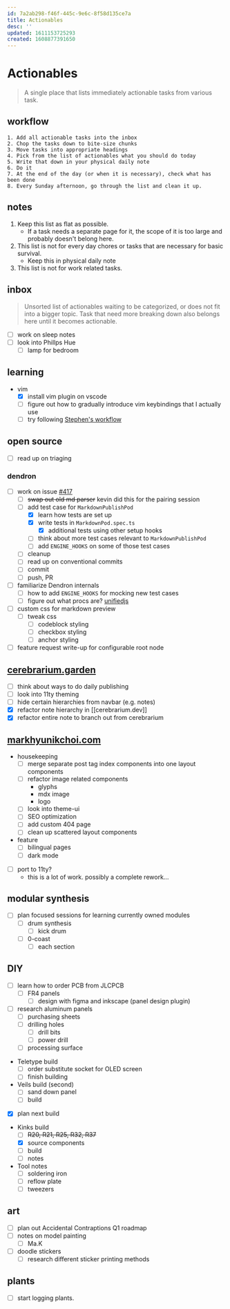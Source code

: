 ```yaml
---
id: 7a2ab298-f46f-445c-9e6c-8f58d135ce7a
title: Actionables
desc: ''
updated: 1611153725293
created: 1608877391650
---
```


# Actionables

> A single place that lists immediately actionable tasks from various task.

## workflow
```
1. Add all actionable tasks into the inbox
2. Chop the tasks down to bite-size chunks
3. Move tasks into appropriate headings
4. Pick from the list of actionables what you should do today
5. Write that down in your physical daily note
6. Do it
7. At the end of the day (or when it is necessary), check what has been done
8. Every Sunday afternoon, go through the list and clean it up.
```

## notes
1. Keep this list as flat as possible. 
    - If a task needs a separate page for it, the scope of it is too large and probably doesn't belong here.
2. This list is not for every day chores or tasks that are necessary for basic survival.
    - Keep this in physical daily note
3. This list is not for work related tasks.

## inbox

> Unsorted list of actionables waiting to be categorized, or does not fit into a bigger topic. 
Task that need more breaking down also belongs here until it becomes actionable.

- [ ] work on sleep notes
- [ ] look into Phillps Hue
    - [ ] lamp for bedroom

## learning
- vim
    - [x] install vim plugin on vscode
    - [ ] figure out how to gradually introduce vim keybindings that I actually use
    - [ ] try following [Stephen's workflow](https://discord.com/channels/717965437182410783/717965437182410786/798338552761024552)

## open source
- [ ] read up on triaging

### dendron
- [ ] work on issue [#417](https://github.com/dendronhq/dendron/issues/417)
    - [ ] ~~swap out old md parser~~ kevin did this for the pairing session
    - [ ] add test case for `MarkdownPublishPod`
        - [x] learn how tests are set up
        - [x] write tests in `MarkdownPod.spec.ts`
            - [x] additional tests using other setup hooks
        - [ ] think about more test cases relevant to `MarkdownPublishPod`
        - [ ] add `ENGINE_HOOKS` on some of those test cases
    - [ ] cleanup
    - [ ] read up on conventional commits
    - [ ] commit
    - [ ] push, PR
- [ ] familiarize Dendron internals
    - [ ] how to add `ENGINE_HOOKS` for mocking new test cases
    - [ ] figure out what procs are? [unifiedjs](https://unifiedjs.com/)
    
- [ ] custom css for markdown preview
    - [ ] tweak css
        - [ ] codeblock styling
        - [ ] checkbox styling
        - [ ] anchor styling

- [ ] feature request write-up for configurable root node

## [cerebrarium.garden](https://cerebrarium.garden)
- [ ] think about ways to do daily publishing
- [ ] look into 11ty theming
- [ ] hide certain hierarchies from navbar (e.g. notes)
- [x] refactor note hierarchy in [[cerebrarium.dev]]
- [x] refactor entire note to branch out from cerebrarium

## [markhyunikchoi.com](https://markhyunikchoi.com)
- housekeeping
    - [ ] merge separate post tag index components into one layout components
    - [ ] refactor image related components
        * glyphs
        * mdx image
        * logo
    - [ ] look into theme-ui
    - [ ] SEO optimization
    - [ ] add custom 404 page
    - [ ] clean up scattered layout components
- feature
    - [ ] bilingual pages
    - [ ] dark mode
- [ ] port to 11ty?
    - this is a lot of work. possibly a complete rework...

## modular synthesis
- [ ] plan focused sessions for learning currently owned modules
    - [ ] drum synthesis
        - [ ] kick drum
    - [ ] 0-coast
        - [ ] each section

## DIY
- [ ] learn how to order PCB from JLCPCB
    - [ ] FR4 panels
        - [ ] design with figma and inkscape (panel design plugin)
- [ ] research aluminum panels
    - [ ] purchasing sheets
    - [ ] drilling holes
        - [ ] drill bits
        - [ ] power drill
    - [ ] processing surface
- Teletype build
    - [ ] order substitute socket for OLED screen
    - [ ] finish building
- Veils build (second)
    - [ ] sand down panel
    - [ ] build
- [x] plan next build
- Kinks build
    - [ ] ~~R20, R21, R25, R32, R37~~
    - [x] source components
    - [ ] build
    - [ ] notes
- Tool notes
    - [ ] soldering iron
    - [ ] reflow plate
    - [ ] tweezers

## art
- [ ] plan out Accidental Contraptions Q1 roadmap
- [ ] notes on model painting
    - [ ] Ma.K
- [ ] doodle stickers
    - [ ] research different sticker printing methods

## plants
- [ ] start logging plants.
